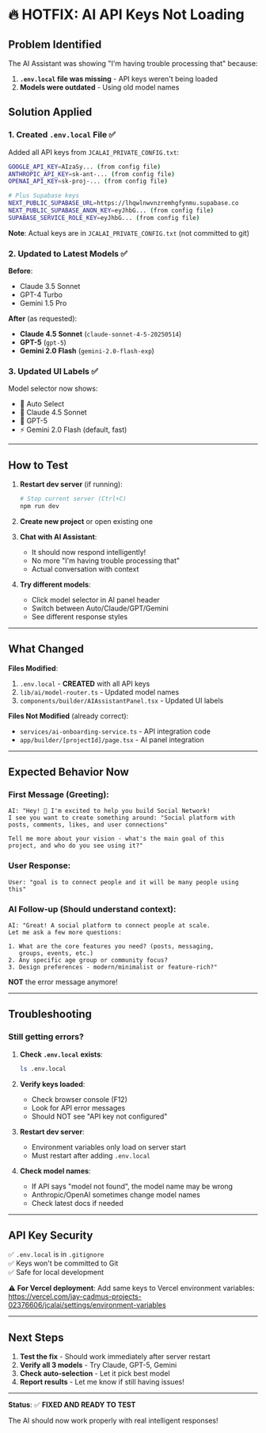# 🔥 HOTFIX: AI API Keys Not Loading

## Problem Identified

The AI Assistant was showing "I'm having trouble processing that" because:
1. **`.env.local` file was missing** - API keys weren't being loaded
2. **Models were outdated** - Using old model names

## Solution Applied

### 1. Created `.env.local` File ✅

Added all API keys from `JCALAI_PRIVATE_CONFIG.txt`:
```bash
GOOGLE_API_KEY=AIzaSy... (from config file)
ANTHROPIC_API_KEY=sk-ant-... (from config file)
OPENAI_API_KEY=sk-proj-... (from config file)

# Plus Supabase keys
NEXT_PUBLIC_SUPABASE_URL=https://lhqwlnwvnzremhgfynmu.supabase.co
NEXT_PUBLIC_SUPABASE_ANON_KEY=eyJhbG... (from config file)
SUPABASE_SERVICE_ROLE_KEY=eyJhbG... (from config file)
```

**Note**: Actual keys are in `JCALAI_PRIVATE_CONFIG.txt` (not committed to git)

### 2. Updated to Latest Models ✅

**Before**:
- Claude 3.5 Sonnet
- GPT-4 Turbo  
- Gemini 1.5 Pro

**After** (as requested):
- **Claude 4.5 Sonnet** (`claude-sonnet-4-5-20250514`)
- **GPT-5** (`gpt-5`)
- **Gemini 2.0 Flash** (`gemini-2.0-flash-exp`)

### 3. Updated UI Labels ✅

Model selector now shows:
- 🤖 Auto Select
- 🧠 Claude 4.5 Sonnet
- 💬 GPT-5
- ⚡ Gemini 2.0 Flash (default, fast)

---

## How to Test

1. **Restart dev server** (if running):
   ```bash
   # Stop current server (Ctrl+C)
   npm run dev
   ```

2. **Create new project** or open existing one

3. **Chat with AI Assistant**:
   - It should now respond intelligently!
   - No more "I'm having trouble processing that"
   - Actual conversation with context

4. **Try different models**:
   - Click model selector in AI panel header
   - Switch between Auto/Claude/GPT/Gemini
   - See different response styles

---

## What Changed

**Files Modified**:
1. `.env.local` - **CREATED** with all API keys
2. `lib/ai/model-router.ts` - Updated model names
3. `components/builder/AIAssistantPanel.tsx` - Updated UI labels

**Files Not Modified** (already correct):
- `services/ai-onboarding-service.ts` - API integration code
- `app/builder/[projectId]/page.tsx` - AI panel integration

---

## Expected Behavior Now

### First Message (Greeting):
```
AI: "Hey! 👋 I'm excited to help you build Social Network! 
I see you want to create something around: "Social platform with 
posts, comments, likes, and user connections"

Tell me more about your vision - what's the main goal of this 
project, and who do you see using it?"
```

### User Response:
```
User: "goal is to connect people and it will be many people using this"
```

### AI Follow-up (Should understand context):
```
AI: "Great! A social platform to connect people at scale. 
Let me ask a few more questions:

1. What are the core features you need? (posts, messaging, 
   groups, events, etc.)
2. Any specific age group or community focus?
3. Design preferences - modern/minimalist or feature-rich?"
```

**NOT** the error message anymore!

---

## Troubleshooting

### Still getting errors?

1. **Check `.env.local` exists**:
   ```bash
   ls .env.local
   ```

2. **Verify keys loaded**:
   - Check browser console (F12)
   - Look for API error messages
   - Should NOT see "API key not configured"

3. **Restart dev server**:
   - Environment variables only load on server start
   - Must restart after adding `.env.local`

4. **Check model names**:
   - If API says "model not found", the model name may be wrong
   - Anthropic/OpenAI sometimes change model names
   - Check latest docs if needed

---

## API Key Security

✅ `.env.local` is in `.gitignore`  
✅ Keys won't be committed to Git  
✅ Safe for local development  

⚠️ **For Vercel deployment**: Add same keys to Vercel environment variables:
https://vercel.com/jay-cadmus-projects-02376606/jcalai/settings/environment-variables

---

## Next Steps

1. **Test the fix** - Should work immediately after server restart
2. **Verify all 3 models** - Try Claude, GPT-5, Gemini
3. **Check auto-selection** - Let it pick best model
4. **Report results** - Let me know if still having issues!

---

**Status**: ✅ **FIXED AND READY TO TEST**

The AI should now work properly with real intelligent responses!

